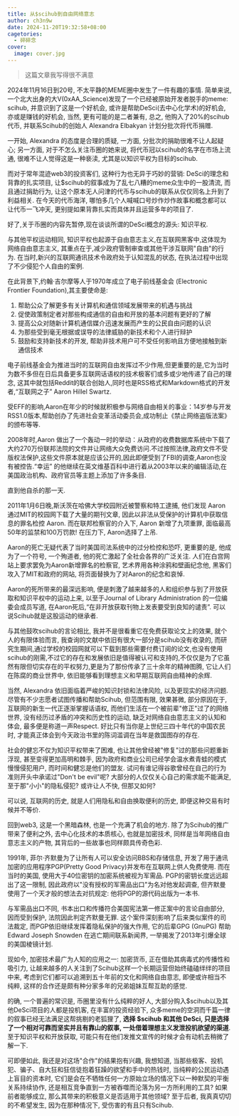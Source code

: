 ```yaml
---
title: 从$scihub到自由网络意志
author: ch3n9w
date: 2024-11-20T19:32:58+08:00
cagetories: 
  - 碎碎念
cover:
  image: cover.jpg
---
```


> 这篇文章我写得很不满意

2024年11月16日到20号, 不太平静的MEME圈中发生了一件有趣的事情. 简单来说, 一个北大出身的大V(0xAA_Science)发现了一个已经被原始开发者脱手的meme: scihub, 并意识到了这是一个好机会, 或许是帮助DeSci(去中心化学术)的好机会, 亦或是赚钱的好机会, 当然, 更有可能的是二者兼有, 总之, 他购入了20%的scihub代币, 并联系Scihub的创始人 Alexandra Elbakyan 计划分批次将代币捐赠.

一开始, Alexandra 的态度是合理的质疑, 一方面, 分批次的捐助很难不让人起疑心; 另一方面, 对于不怎么关注币圈的她来说, 将代币冠以scihub的名字在市场上流通, 很难不让人觉得这是一种亵渎, 尤其是以知识平权为目标的scihub. 

而对于常年混迹web3的投资客们, 这种行为也无异于巧妙的营销: DeSci的理念和背靠的扎实项目, 让$scihub的叙事成为了乱七八糟的meme众生中的一股清流, 而且通过捐助行为, 让这个原本无人问津的代币与scihub的联系从仅仅同名上升到了利益相关. 在今天的代币海洋, 哪怕多几个人喊喊口号炒作炒作故事和概念都可以让代币一飞冲天, 更别提如果背靠扎实而具体并且运营多年的项目了.

好了,关于币圈的内容先暂停,现在谈谈所谓的DeSci概念的源头: 知识平权.

与其他平权运动相同, 知识平权也起源于自由意志主义,在互联网黑客中,这体现为网络自由意志主义, 其重点在于,减少政府管制审查或其他干涉互联网"自由"的行为. 在当时,新兴的互联网通讯技术令政府处于认知混乱的状态, 在执法过程中出现了不少侵犯个人自由的案例. 

在此背景下,约翰·吉尔摩等人于1970年成立了电子前线基金会 (Electronic Frontier Foundation),其主要使命是:

1. 帮助公众了解更多有关计算机和通信领域发展带来的机遇与挑战
2. 促使政策制定者对那些构成通信的自由和开放的基本问题有更好的了解
3. 提高公众对随新计算机通信媒介迅速发展而产生的公民自由问题的认识
4. 为那些受到毫无根据或误导的法律威胁的新技术和个人进行辩护
5. 鼓励和支持新技术的开发, 帮助非技术用户可不受任何影响且方便地接触到新通信技术

电子前线基金会为推进当时的互联网自由发挥过不少作用,但更重要的是,它为当时为数不多但在日后具备更多互联网话语权的技术极客们或多或少地传递了自己的理念, 这其中就包括Reddit的联合创始人,同时也是RSS格式和Markdown格式的开发者,“互联网之子” Aaron Hillel Swartz.

受EFF的影响,Aaron在年少的时候就积极参与网络自由相关的事业：14岁参与开发RSS1.0版本,帮助创办了先进社会变革活动委员会,成功制止《禁止网络盗版法案》的颁布等等.

2008年时,Aaron 做出了一个轰动一时的举动：从政府的收费数据库系统中下载了大约270万份联邦法院的文件并让网络大众免费访问.不过按照法律,政府文件不受版权法保护,这些文件原本就是应该公开的,因此即便受到了FBI的调查,Aaron也没有被控告.“幸运” 的他继续在英文维基百科中进行着从2003年以来的编辑活动,在美国政治机构、政府官员等主题上添加了许多条目.

直到他自杀的那一天.

2011年1月6日晚,斯沃茨在哈佛大学校园附近被警察和特工逮捕, 他们发现 Aaron 通过MIT的校园网下载了大量的期刊文章, 因此以非法从受保护的计算机中获取信息的罪名检控 Aaron. 而在联邦检察官的介入下, Aaron 新增了九项重罪, 面临最高50年的监禁和100万罚款! 在压力下, Aaron选择了上吊.

Aaron的死亡无疑代表了当时美国司法系统中的过分检控和恐吓, 更重要的是, 他成为了一个符号, 一个殉道者, 他的死亡激起了全社会各界的广泛关注. 人们在白宫网站上要求罢免为Aaron新增罪名的检察官, 艺术界用各种涂鸦和壁画纪念他, 黑客们攻入了MIT和政府的网站, 将页面替换为了对Aaron的纪念和哀悼.

Aaron的死所带来的最深远影响, 便是刺激了越来越多的人和组织参与到了开放获取和知识平权中的运动上来, 以至于Journal of Library Administration 的一位编委会成员写道, 在Aaron死后,“在非开放获取刊物上发表要受到良知的谴责”. 可以说Scihub就是这股运动的继承者.

与其他鼓吹scihub的言论相比, 我并不是很看重它在免费获取论文上的效果, 就个人的有限体验而言, 我查询的文献中依旧有很大一部分是scihub没有收录的, 而研究生期间,通过学校的校园网就可以下载到那些需要付费订阅的论文,也没有使用scihub的刚需,不过它的存在和发展依旧是值得被认可和支持的,不仅仅是为了它虽然有限但切实存在的平权努力,更是为了那份传承了三十余年的精神图腾, 它让人们在陈腐的商业世界中, 依旧能够看到理想主义和早期互联网自由精神的余辉. 

当然, Alexandra 依旧面临着严峻的知识封锁和法律风险, 以及更现实的经济问题. 尽管有不少志愿者试图传播和帮助Scihub, 但范围有限, 效果甚微, 部分原因在于, 互联网的新生一代正逐渐掌握话语权, 而他们生活在一个被前辈"修正"过了的网络世界, 没有经历过矛盾的冲突和历史性的运动, 缺乏对网络自由意志主义的认知和体会, 最多便是称道一声Respect. 好比只有当你是上世纪三四十年代的中国农民时, 才能真正体会到今天政治书里的陈词滥调在当年是救国图存的存在. 

社会的健忘不仅为知识平权带来了困难, 也让其他曾经被"修复"过的那些问题重新浮现, 甚至变得更加高明和棘手, 因为政府和商业公司已经学会温水煮青蛙的模式慢慢侵犯用户, 而时间和健忘是他们的盟友. 试问有谁记得谷歌曾经在自己的行为准则开头中承诺过"Don't be evil"呢? 大部分的人仅仅关心自己的需求能不能满足, 至于那"小小"的隐私侵犯? 或许让人不快, 但那又如何? 

可以说, 互联网的历史, 就是人们用隐私和自由换取便利的历史, 即便这种交易有时候并不等价.

回到web3, 这是一个黑暗森林, 也是一个充满了机会的地方. 除了为Scihub的推广带来了便利之外, 去中心化技术的本质核心, 也就是加密技术, 同样是当年网络自由意志主义的产物, 其背后的一些故事也同样颇具传奇色彩.

1991年, 菲尔·齐默曼为了让所有人可以安全访问BBS和存储信息, 开发了用于通讯加密的应用程序PGP(Pretty Good Privacy)并发布在互联网上供人免费使用. 而在当时的美国, 使用大于40位密钥的加密系统被视为军需品. PGP的密钥长度远远超出了这一限制, 因此政府以"没有授权的军需品出口"为名对他发起调查, 但齐默曼使用了一个天才般的想法去对抗规定: 他将PGP的源代码出版为一本书. 

与军需品出口不同, 书本出口和传播符合美国宪法第一修正案中的言论自由部分, 因而受到保护, 法院因此判定齐默曼无罪. 这个案件深刻影响了后来类似案件的司法裁定, 而PGP依旧继续发挥着隐私保护的强大作用, 它的后辈GPG (GnuPG) 帮助 Edward Joseph Snowden 在逃亡期间联系新闻界, 一举揭发了2013年引爆全球的美国棱镜计划.

现如今, 加密技术最广为人知的应用之一: 加密货币, 正在借助其病毒式的传播性和吸引力, 让越来越多的人关注到了Scihub这样一个长期运营但始终磕磕绊绊的项目中来, 考虑到它们都可以追溯到五十年前的文化和网络自由意志, 即便或许相当不纯粹, 这样的合作还是颇有种分家多年的兄弟姐妹互帮互助的感觉.

的确, 一个普遍的常识是, 币圈里没有什么纯粹的好人, 大部分购入$scihub以及其他DeSci项目的人都是投机客, 在丰富的投资经验下, 众多meme的空洞而千篇一律的叙事已经无法满足这帮挑剔的老狐狸了, **选择 $scihub 和其他 DeSci, 只是选择了一个相对可靠而坚实并且有靠山的叙事, 一处借着理想主义发泄投机欲望的渠道**. 至于知识平权和开放获取, 可能只有在他们发推文宣传的时候才会有动机去稍微了解一下. 

可即便如此, 我还是对这场"合作"的结果抱有兴趣, 我想知道, 当那些极客、投机犯、骗子、自大狂和狂信徒抱着狂躁的欲望和手中的热钱时, 当纯粹的公民运动遇上盲目的资本时, 它们是会在不牺牲任何一方原始立场的情况下以一种默契的平衡关系持续协作, 还是相互竞争直到一方被吞噬而沦落为另一方所利用的工具? 如果前者能够成立, 那么其带来的积极意义是否适用于其他领域? 至于后者, 我真真切切的不希望发生, 因为在那种情况下, 受伤害的有且只有Scihub.


